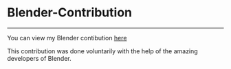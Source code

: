 # Blender-Contribution
---
You can view my Blender contibution [here](https://developer.blender.org/rB6efac431a35c9792021eeb85b4eb0df04f88da80)

This contribution was done voluntarily with the help of the amazing developers of Blender. 

